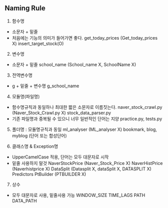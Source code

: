 ##  Naming Rule
1. 함수명
- 소문자 + 밑줄
- 처음에는 기능의 의미가 들어가면 좋다.
get_today_prices (Get_today_prices X)
insert_target_stock(O)

2. 변수명
- 소문자 + 밑줄
school_name (School_name X, SchoolName X)

3. 전역변수명
- g + 밑줄 + 변수명
g_school_name

4. 모듈명(파일명)
- 함수명규칙과 동일하나 최대한 짧은 소문자로 이름짓는다.
naver_stock_crawl.py (Naver_Stock_Crawl.py X)
stock_data_parser.py
- 기존 파일명과 중복될 수 있으니 너무 일반적인 단어는 지양
practice.py, tests.py 

5. 폴더명 : 모듈명규칙과 동일
ml_analyser (ML_analyser X)
bookmark, blog, myblog (단어 또는 합성단어)

6. 클래스명 & Exception명
- UpperCamelCase 적용, 단어는 모두 대문자로 시작
- 밑줄 사용하지 말것
NaverStockPrice (Naver_Stock_Price X)
NaverHistPrice (Naverhistprice X)
DataSplit (Datasplit X, dataSplit X, DATASPLIT X)
Predictors
PtBuilder (PTBUILDER X)

7. 상수
- 모두 대문자로 사용, 밑줄사용 가능
WINDOW_SIZE
TIME_LAGS
PATH
DATA_PATH
